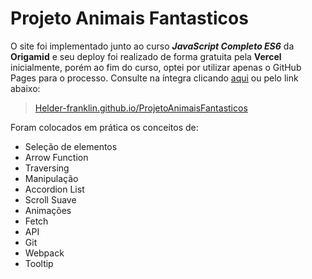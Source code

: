 # Projeto Animais Fantasticos
O site foi implementado junto ao curso _**JavaScript Completo ES6**_ da **Origamid** e seu deploy foi realizado de forma gratuita pela **Vercel** inicialmente, porém ao fim do curso, optei por utilizar apenas o GitHub Pages para o processo. Consulte na íntegra clicando [aqui](https://helder-franklin.github.io/ProjetoAnimaisFantasticos/)
ou pelo link abaixo:


> [Helder-franklin.github.io/ProjetoAnimaisFantasticos](https://helder-franklin.github.io/ProjetoAnimaisFantasticos/)


Foram colocados em prática os conceitos de: 
- Seleção de elementos
- Arrow Function
- Traversing
- Manipulação
- Accordion List
- Scroll Suave 
- Animações
- Fetch
- API
- Git
- Webpack
- Tooltip
